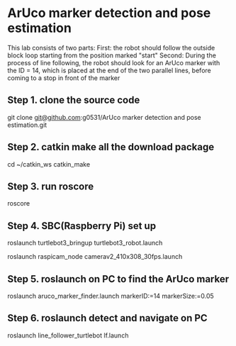 # ArUco marker detection and pose estimation
This lab consists of two parts:
First: the robot should follow the outside block loop starting from the position marked "start" 
Second: During the process of line following, the robot should look for an ArUco marker with the ID = 14, which is placed at the end of the two parallel lines, before coming to a stop in front of the marker

## Step 1. clone the source code
git clone git@github.com:g0531/ArUco marker detection and pose estimation.git
## Step 2. catkin make all the download package
cd ~/catkin_ws
catkin_make
## Step 3. run roscore
roscore
## Step 4. SBC(Raspberry Pi) set up
roslaunch turtlebot3_bringup turtlebot3_robot.launch

roslaunch raspicam_node camerav2_410x308_30fps.launch

## Step 5. roslaunch on PC to find the ArUco marker
roslaunch aruco_marker_finder.launch markerID:=14 markerSize:=0.05
## Step 6. roslaunch detect and navigate on PC
roslaunch line_follower_turtlebot lf.launch

